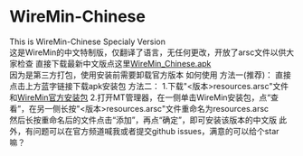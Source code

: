# WireMin-Chinese
This is WireMin-Chinese Specialy Version<br>
这是WireMin的中文特制版，仅翻译了语言，无任何更改，开放了arsc文件以供大家检查
直接下载最新中文版点这里<a href="https://github.com/covercanvas/WireMin-Chinese/releases/download/latest/WireMin_Chinese_1.9.2.apk">WireMin_Chinese.apk</a><br>
因为是第三方打包，使用安装前需要卸载官方版本
如何使用
方法一(推荐)：
直接点击上方蓝字链接下载apk安装包
方法二：
1.下载"<版本>resources.arsc"文件和<a href="https://files.wiremin.org/wiremin_android_arm64.apk">WireMin官方安装包</a>
2.打开MT管理器，在一侧单击WireMin安装包，点“查看”，在另一侧长按"<版本>resources.arsc"文件重命名为resources.arsc<br>然后长按重命名后的文件点击“添加”，再点“确定”，即可安装该版本的中文版
此外，有问题可以在官方频道喊我或者提交github issues，满意的可以给个star嘛？
